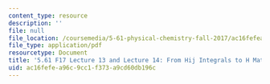 ```yaml
---
content_type: resource
description: ''
file: null
file_location: /coursemedia/5-61-physical-chemistry-fall-2017/ac16fefea96c9cc1f373a9cd60db196c_MIT5_61F17_lec13_lec14.pdf
file_type: application/pdf
resourcetype: Document
title: '5.61 F17 Lecture 13 and Lecture 14: From Hij Integrals to H Matrices'
uid: ac16fefe-a96c-9cc1-f373-a9cd60db196c
---
```

